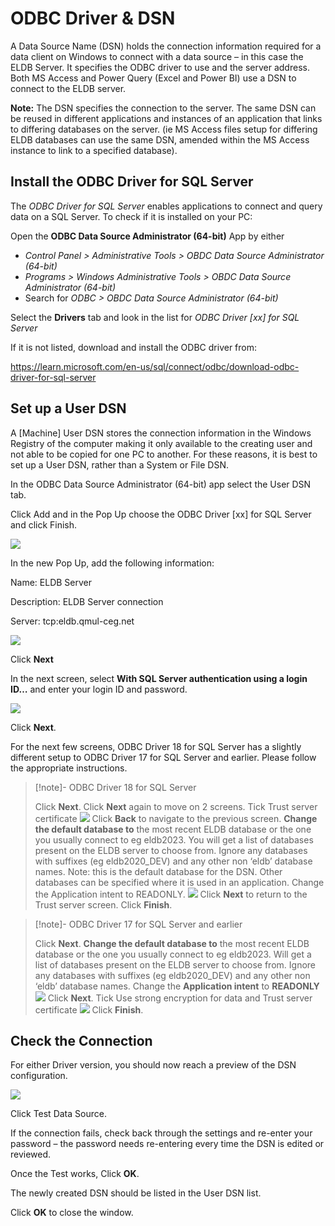 # ODBC Driver & DSN

A Data Source Name (DSN) holds the connection information required for a data client on Windows to connect with a data source – in this case the ELDB Server. It specifies the ODBC driver to use and the server address. Both MS Access and Power Query (Excel and Power BI) use a DSN to connect to the ELDB server.

**Note:** The DSN specifies the connection to the server. The same DSN can be reused in different applications and instances of an application that links to differing databases on the server. (ie MS Access files setup for differing ELDB databases can use the same DSN, amended within the MS Access instance to link to a specified database).

## Install the ODBC Driver for SQL Server

The _ODBC Driver for SQL Server_ enables applications to connect and query data on a SQL Server. To check if it is installed on your PC:

Open the **ODBC Data Source Administrator (64-bit)** App by either

- _Control Panel > Administrative Tools > OBDC Data Source Administrator (64-bit)_
- _Programs > Windows Administrative Tools > OBDC Data Source Administrator (64-bit)_
- Search for _ODBC > OBDC Data Source Administrator (64-bit)_

Select the **Drivers** tab and look in the list for _ODBC Driver \[xx\] for SQL Server_

If it is not listed, download and install the ODBC driver from:

<https://learn.microsoft.com/en-us/sql/connect/odbc/download-odbc-driver-for-sql-server>

## Set up a User DSN

A \[Machine\] User DSN stores the connection information in the Windows Registry of the computer making it only available to the creating user and not able to be copied for one PC to another. For these reasons, it is best to set up a User DSN, rather than a System or File DSN.

In the ODBC Data Source Administrator (64-bit) app select the User DSN tab.

Click Add and in the Pop Up choose the ODBC Driver \[xx\] for SQL Server and click Finish.

![](../../_img/Connect/DSNimage008.png)


In the new Pop Up, add the following information:

Name: ELDB Server

Description: ELDB Server connection

Server: tcp:eldb.qmul-ceg.net

![](../../_img/Connect/DSNimage010.png)


Click **Next**

In the next screen, select **With SQL Server authentication using a login ID…** and enter your login ID and password.

![](../../_img/Connect/DSNimage012.png)


Click **Next**.

For the next few screens, ODBC Driver 18 for SQL Server has a slightly different setup to ODBC Driver 17 for SQL Server and earlier. Please follow the appropriate instructions.

> [!note]- ODBC Driver 18 for SQL Server
> 
> Click **Next**.
> Click **Next** again to move on 2 screens.
> Tick Trust server certificate
> ![](../../_img/Connect/DSNimage014.png)
> Click **Back** to navigate to the previous screen.
> **Change the default database to** the most recent ELDB database or the one you usually connect to eg eldb2023. You will get a list of databases present on the ELDB server to choose from. Ignore any databases with suffixes (eg eldb2020_DEV) and any other non ‘eldb’ database names.
> Note: this is the default database for the DSN. Other databases can be specified where it is used in an application.
> Change the Application intent to READONLY.
> ![](../../_img/Connect/DSNimage016.png)
> Click **Next** to return to the Trust server screen.
> Click **Finish**.

> [!note]- ODBC Driver 17 for SQL Server and earlier
>
> Click **Next**.
> **Change the default database to** the most recent ELDB database or the one you usually connect to eg eldb2023. Will get a list of databases present on the ELDB server to choose from. Ignore any databases with suffixes (eg eldb2020_DEV) and any other non ‘eldb’ database names. Change the **Application intent** to **READONLY**
> ![](../../_img/Connect/DSNimage016.png)
> Click **Next**.
> Tick Use strong encryption for data and Trust server certificate
> ![](../../_img/Connect/DSNimage019.png)
> Click **Finish**.

## Check the Connection

For either Driver version, you should now reach a preview of the DSN configuration.

![](../../_img/Connect/DSNimage021.png)


Click Test Data Source.

If the connection fails, check back through the settings and re-enter your password – the password needs re-entering every time the DSN is edited or reviewed.

Once the Test works, Click **OK**.

The newly created DSN should be listed in the User DSN list.

Click **OK** to close the window.